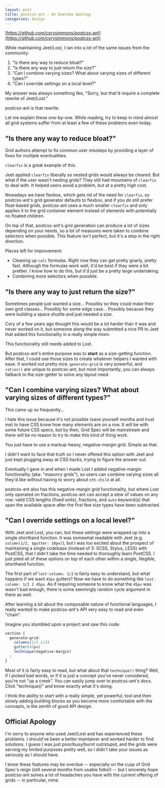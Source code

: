 ```yaml
---
layout: post
title: postcss-ant - An Overdue Apology
categories: design
---
```


[https://github.com/corysimmons/postcss-ant](https://github.com/corysimmons/postcss-ant)

While maintaining Jeet/Lost, I ran into a lot of the same issues from the community:

1. "Is there any way to reduce bloat?"
2. "Is there any way to just return the size?"
3. "Can I combine varying sizes? What about varying sizes of different types?"
4. "Can I override settings on a local level?"

My answer was always something like, "Sorry, but that'd require a complete rewrite of Jeet/Lost."

postcss-ant is that rewrite.

Let me explain these one-by-one. While reading, try to keep in mind almost all grid systems suffer from at least a few of these problems even today.

## "Is there any way to reduce bloat?"

Grid authors attempt to fix common user missteps by providing a layer of fixes for multiple eventualities.

`clearfix` is a great example of this.

Jeet applied `clearfix` liberally so nested grids would always be cleared. But what if the user wasn't nesting grids? They still had mountains of `clearfix` to deal with. It helped users avoid a problem, but at a pretty high cost.

Nowadays we have flexbox, which gets rid of the need for `clearfix`, so postcss-ant's grid generator defaults to flexbox, and if you _do_ still prefer float-based grids, postcss-ant uses a much smaller `clearfix` and only applies it to the grid container element instead of elements with potentially no floated children.

On top of that, postcss-ant's grid generation can produce a lot of sizes depending on your needs, so a lot of measures were taken to combine selectors when possible. This feature isn't perfect, but it's a step in the right direction.

Places left for improvement:

- Cleaning up `calc` formulas. Right now they can get pretty gnarly, pretty fast. Although the formulas work well, it'd be best if they were a bit prettier. I know how to do this, but it'd just be a pretty large undertaking.
- Combining more selectors when possible.

## "Is there any way to just return the size?"

Sometimes people just wanted a size... Possibly so they could make their own grid classes... Possibly for some edge case... Possibly because they were building a space shuttle and just needed a size.

Cory of a few years ago thought this would be a lot harder than it was and never worked on it, but someone along the way submitted a nice PR to Jeet that added this functionality in a really simple mixin.

This functionality still needs added to Lost.

But postcss-ant's entire purpose was to **start** as a size-getting function. After that, I could use those sizes to create whatever helpers I wanted with ease. It worked out pretty nice. `generate-grid` is very powerful, and `ratios()` are unique to postcss-ant, but most importantly, you can always fallback to the size-getter to solve any layout need.

## "Can I combine varying sizes? What about varying sizes of different types?"

This came up so frequently...

I hate this issue because it's not possible (save yourself months and trust me) to have CSS know how many elements are on a row. It will be with some future CSS specs, but by then, Grid Spec will be mainstream and there will be no reason to try to make this kind of thing work.

You just have to use a markup-heavy, negative-margin grid. Simple as that.

I didn't want to face that truth so I never offered this option with Jeet and just kept plugging away at CSS hacks, trying to figure the answer out.

Eventually I gave in and when I made Lost I added negative-margin functionality (aka: "masonry grids"), so users can combine varying sizes all they'd like without having to worry about `nth-child` at all.

postcss-ant also has this negative-margin grid functionality, but where Lost only operated on fractions, postcss-ant can accept a slew of values on any row: valid CSS lengths (fixed units), fractions, and `auto` keyword(s) that span the available space after the first few size types have been subtracted.

## "Can I override settings on a local level?"

With Jeet and Lost, you can, but these settings were wrapped up into a single shorthand function. It was somewhat readable with Jeet (e.g. `column(1/2, $gutter: 10px)`), but I was too excited about the prospect of maintaining a single codebase (instead of 3: SCSS, Stylus, LESS) with PostCSS, that I didn't take the time needed to thoroughly learn PostCSS. I just piled all of these options on top of each other within a single, illegible, shorthand function.

The first part of `lost-column: 1/2` is fairly easy to understand, but what happens if we want `45px` gutters? Now we have to do something like `lost-column: 1/2 2 45px`. As if requiring someone to know what the `45px` was wasn't bad enough, there is some seemingly random cycle argument in there as well.

After learning a bit about the composable nature of functional languages, I really wanted to make postcss-ant's API very easy to read and even "chain".

Imagine you stumbled upon a project and saw this code:

```scss
section {
  generate-grid:
    columns(1/2 1/2)
    gutter(45px)
    technique(negative-margin)
  ;
}
```

Most of it is fairly easy to read, but what about that `technique()` thing? Well, if I picked bad words, or if it is just a concept you've never considered, you're not "up a creek". You can easily jump over to postcss-ant's docs. Click "technique()" and know exactly what it's doing.

I think the ability to start with a really simple, yet powerful, tool and then slowly adding building blocks as you become more comfortable with the concepts, is the zenith of good API design.

## Official Apology

I'm sorry to anyone who used Jeet/Lost and has experienced these problems. I should've been a better maintainer and worked harder to find solutions. I guess I was just poor/busy/burnt out/stupid, and the grids were serving my limited purposes pretty well, so I didn't take your issues as seriously as I should have.

I know these features may be overdue -- especially on the cusp of Grid Spec's reign (still several months from usable folks!) -- but I sincerely hope postcss-ant solves a lot of headaches you have with the current offering of grids -- in particular, mine.